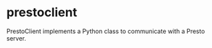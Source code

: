 prestoclient
============

PrestoClient implements a Python class to communicate with a Presto server.

